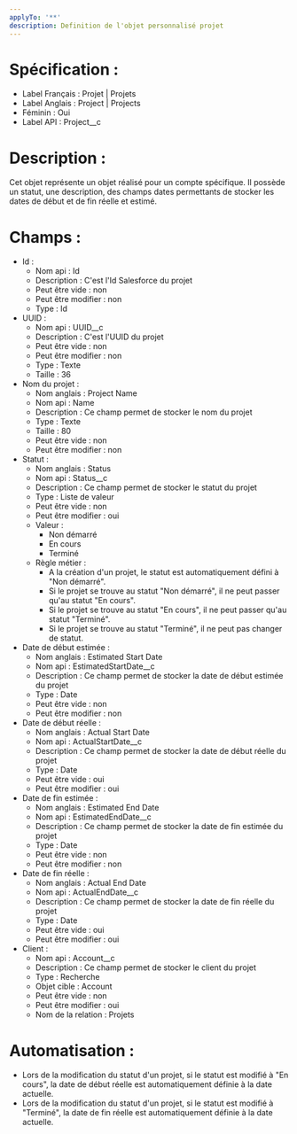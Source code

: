 ```yaml
---
applyTo: '**'
description: Definition de l'objet personnalisé projet
---
```


# Spécification :
- Label Français : Projet | Projets
- Label Anglais : Project | Projects
- Féminin : Oui
- Label API : Project__c

# Description :
Cet objet représente un objet réalisé pour un compte spécifique. Il possède un statut, une description, des champs dates permettants de stocker les dates de début et de fin réelle et estimé.

# Champs :
- Id :
    - Nom api : Id
    - Description : C'est l'Id Salesforce du projet
    - Peut être vide : non
    - Peut être modifier : non
    - Type : Id
- UUID :
    - Nom api : UUID__c
    - Description : C'est l'UUID du projet
    - Peut être vide : non
    - Peut être modifier : non
    - Type : Texte
    - Taille : 36
- Nom du projet :
    - Nom anglais : Project Name
    - Nom api : Name
    - Description : Ce champ permet de stocker le nom du projet
    - Type : Texte
    - Taille : 80
    - Peut être vide : non
    - Peut être modifier : non
- Statut :
    - Nom anglais : Status
    - Nom api : Status__c
    - Description : Ce champ permet de stocker le statut du projet
    - Type : Liste de valeur
    - Peut être vide : non
    - Peut être modifier : oui
    - Valeur :
        - Non démarré
        - En cours
        - Terminé
    - Règle métier :
        - A la création d'un projet, le statut est automatiquement défini à "Non démarré".
        - Si le projet se trouve au statut "Non démarré", il ne peut passer qu'au statut "En cours".
        - Si le projet se trouve au statut "En cours", il ne peut passer qu'au statut "Terminé".
        - Si le projet se trouve au statut "Terminé", il ne peut pas changer de statut.
- Date de début estimée :
    - Nom anglais : Estimated Start Date
    - Nom api : EstimatedStartDate__c
    - Description : Ce champ permet de stocker la date de début estimée du projet
    - Type : Date
    - Peut être vide : non
    - Peut être modifier : non
- Date de début réelle :
    - Nom anglais : Actual Start Date
    - Nom api : ActualStartDate__c
    - Description : Ce champ permet de stocker la date de début réelle du projet
    - Type : Date
    - Peut être vide : oui
    - Peut être modifier : oui
- Date de fin estimée :
    - Nom anglais : Estimated End Date
    - Nom api : EstimatedEndDate__c
    - Description : Ce champ permet de stocker la date de fin estimée du projet
    - Type : Date
    - Peut être vide : non
    - Peut être modifier : non
- Date de fin réelle :
    - Nom anglais : Actual End Date
    - Nom api : ActualEndDate__c
    - Description : Ce champ permet de stocker la date de fin réelle du projet
    - Type : Date
    - Peut être vide : oui
    - Peut être modifier : oui
- Client :
    - Nom api : Account__c
    - Description : Ce champ permet de stocker le client du projet
    - Type : Recherche
    - Objet cible : Account
    - Peut être vide : non
    - Peut être modifier : oui
    - Nom de la relation : Projets

# Automatisation :
- Lors de la modification du statut d'un projet, si le statut est modifié à "En cours", la date de début réelle est automatiquement définie à la date actuelle.
- Lors de la modification du statut d'un projet, si le statut est modifié à "Terminé", la date de fin réelle est automatiquement définie à la date actuelle.
